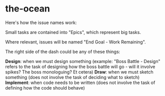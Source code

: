 # the-ocean
Here's how the issue names work:

Small tasks are contained into "Epics", which represent big tasks.

Where relevant, issues will be named "End Goal - Work Remaining".

The right side of the dash could be any of these things:

**Design**: when we must design something (example: "Boss Battle - Design" refers to the task of designing how the boss battle will go - will it involve spikes? The boss monologuing? Et cetera)
**Draw**: when we must sketch something (does not involve the task of deciding what to sketch)
**Implement**: when code needs to be written (does not involve the task of defining how the code should behave)
